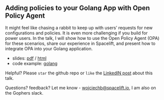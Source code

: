 ## Adding policies to your Golang App with Open Policy Agent

It might feel like chasing a rabbit to keep up with users’ requests for new configurations and policies. It is even more challenging if you build for power users. In the talk, I will show how to use the Open Policy Agent (OPA) for these scenarios, share our experience in Spacelift, and present how to integrate OPA into your Golang application.

- slides: [pdf](slides/index.pdf) / [html](slides/)
- code example: [golang](example/)

Helpful? Please <code>star</code> the github repo or <code>like</code> the [LinkedIN post](https://www.linkedin.com/posts/wojciechbarczynski_go-meetup-8-prague-activity-6945842769026289664-lwDE) about this talk.

Questions? feedback? Let me know - wojciechb@spacelift.io, I am also on the Gophers slack.
